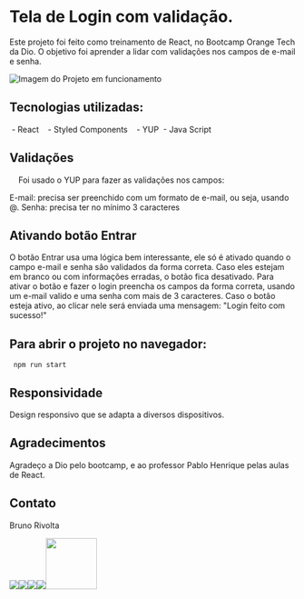 # Tela de Login com validação.

Este projeto foi feito como treinamento de React, no Bootcamp Orange Tech da Dio.
O objetivo foi aprender a lidar com validações nos campos de e-mail e senha.


![Imagem do Projeto em funcionamento](https://images2.imgbox.com/5a/d1/BwKw1QFw_o.gif)  


## Tecnologias utilizadas:

 - React  
 - Styled Components  
 - YUP
 - Java Script 
   

## Validações
   
Foi usado o YUP para fazer as validações nos campos:  

E-mail: precisa ser preenchido com um formato de e-mail, ou seja, usando @.
Senha: precisa ter no mínimo 3 caracteres 

## Ativando botão Entrar

O botão Entrar usa uma lógica bem interessante, ele só é ativado quando o campo e-mail e senha são validados da forma correta.
Caso eles estejam em branco ou com informações erradas, o botão fica desativado.
Para ativar o botão e fazer o login preencha os campos da forma correta, usando um e-mail valido e uma senha com mais de 3 caracteres.
Caso o botão esteja ativo, ao clicar nele será enviada uma mensagem: "Login feito com sucesso!"

## Para abrir o projeto no navegador:

```
 npm run start
```

## Responsividade

Design responsivo que se adapta a diversos dispositivos.  
   
   
## Agradecimentos

Agradeço a Dio pelo bootcamp, e ao professor Pablo Henrique pelas aulas de React.  
   

## Contato

Bruno Rivolta  

<a href="mailto:brrivolta@gmail.com"><img src="https://img.icons8.com/plasticine/100/null/apple-mail.png"></a><a href="https://github.com/BrunoRivolta"><img src="https://img.icons8.com/plasticine/100/null/github-squared.png"></a><a href="https://www.linkedin.com/in/brunorivolta/"><img src="https://img.icons8.com/plasticine/100/null/linkedin.png"></a><a href="https://www.youtube.com/channel/UC6XJ3aQvFBU7gqHvebolwJQ"><img src="https://img.icons8.com/plasticine/100/null/youtube-play--v1.png"></a><a href="https://devrivolta.blogspot.com/"><img src="https://img.icons8.com/color/48/null/blogger.png" width='90'></a>

